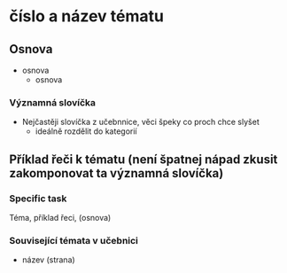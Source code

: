# číslo a název tématu

## Osnova

* osnova 
    * osnova 

### Významná slovíčka 

* Nejčastěji slovíčka z učebnnice, věci špeky co proch chce slyšet 
    * ideálně rozdělit do kategorií 

## Příklad řeči k tématu (není špatnej nápad zkusit zakomponovat ta významná slovíčka)

### Specific task 

Téma, příklad řeci, (osnova)

### Související témata v učebnici
* název (strana)